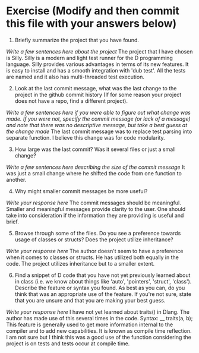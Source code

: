 # Exercise (Modify and then commit this file with your answers below)

1. Briefly summarize the project that you have found.

*Write a few sentences here about the project*
The project that I have chosen is Silly. Silly is a modern and light test runner for the D programming language.
Silly provides various advantages in terms of its new features. It is easy to install and has a smooth integration with 'dub test'.
All the tests are named and it also has multi-threaded test execution. 

2. Look at the last commit message, what was the last change to the project in the github commit history (If for some reason your project does not have a repo, find a different project).

*Write a few sentences here if you were able to figure out what change was made. If you were not, specify the commit message (or lack of a message) and note that there was no descriptive message, but take a best guess at the change made*
The last commit message was to replace test parsing into separate function. I believe this change was for code modularity.

3. How large was the last commit? Was it several files or just a small change?

*Write a few sentences here describing the size of the commit message*
It was just a small change where he shifted the code from one function to another.

4. Why might smaller commit messages be more useful?

*Write your response here*
The commit messages should be meaningful. Smaller and meaningful messages provide clarity to the user. One should take into consideration if the information they are providing is useful and brief.

5. Browse through some of the files. Do you see a preference towards usage of classes or structs? Does the project utilize inheritance?

*Write your response here*
The author doesn't seem to have a preference when it comes to classes or structs. He has utilized both equally in the code. The project utilizes inheritance but to a smaller extent.


6. Find a snippet of D code that you have not yet previously learned about in class (i.e. we know about things like 'auto', 'pointers', 'struct', 'class'). Describe the feature or syntax you found. As best as you can, do you think that was an appropriate use of the feature. If you're not sure, state that you are unsure and that you are making your best guess.

*Write your response here*
I have not yet learned about traits() in Dlang. The author has made use of this several times in the code. 
Syntax: __ traits(a, b); 
This feature is generally used to get more information internal to the compiler and to add new capabilities. It is known as compile time reflection.
I am not sure but I think this was a good use of the function considering the project is on tests and tests occur at compile time.
